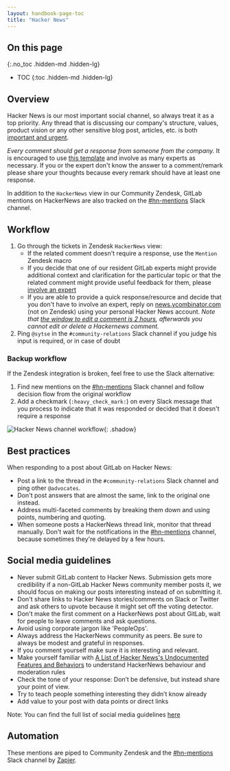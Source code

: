 ```yaml
---
layout: handbook-page-toc
title: "Hacker News"
---
```


## On this page
{:.no_toc .hidden-md .hidden-lg}

- TOC
{:toc .hidden-md .hidden-lg}

## Overview

Hacker News is our most important social channel, so always treat it as a top priority. Any thread that is discussing our company's structure, values, product vision or any other sensitive blog post, articles, etc. is both [important and urgent](/handbook/marketing/community-relations/community-advocacy/guidelines/general#urgent-and-important-mentions).

_Every comment should get a response from someone from the company._ It is encouraged to use [this template](/handbook/marketing/community-relations/community-advocacy/workflows/involving-experts) and involve as many experts as necessary. If you or the expert don't know the answer to a comment/remark please share your thoughts because every remark should have at least one response.

In addition to the `HackerNews` view in our Community Zendesk, GitLab mentions on HackerNews are also tracked on the [#hn-mentions](https://gitlab.slack.com/messages/hn-mentions) Slack channel.

## Workflow

1. Go through the tickets in Zendesk `HackerNews` view:
   - If the related comment doesn't require a response, use the `Mention` Zendesk macro
   - If you decide that one of our resident GitLab experts might provide additional context and clarification for the particular topic or that the related comment might provide useful feedback for them, please [involve an expert](/handbook/marketing/community-relations/community-advocacy/workflows/involving-experts/)
   - If you are able to provide a quick response/resource and decide that you don't have to involve an expert, reply on [news.ycombinator.com](https://news.ycombinator.com/) (not on Zendesk) using your personal Hacker News account. _Note that [the window to edit a comment is 2 hours](https://github.com/minimaxir/hacker-news-undocumented#editdelete-time-limits), afterwards you cannot edit or delete a Hackernews comment._
1. Ping `@sytse` in the `#community-relations` Slack channel if you judge his input is required, or in case of doubt


### Backup workflow 

If the Zendesk integration is broken, feel free to use the Slack alternative:

1. Find new mentions on the [#hn-mentions](https://gitlab.slack.com/messages/hn-mentions) Slack channel and follow decision flow from the original workflow
1. Add a checkmark (`:heavy_check_mark:`) on every Slack message that you process to indicate that it was responded or decided that it doesn't require a response

![Hacker News channel workflow](/images/handbook/marketing/community-relations/hn-mentions.png){: .shadow}

## Best practices

When responding to a post about GitLab on Hacker News:

* Post a link to the thread in the `#community-relations` Slack channel and ping other `@advocates`.
* Don't post answers that are almost the same, link to the original one instead.
* Address multi-faceted comments by breaking them down and using points, numbering and quoting.
* When someone posts a HackerNews thread link, monitor that thread manually. Don't wait for the notifications in the [#hn-mentions](https://gitlab.slack.com/messages/hn-mentions) channel, because sometimes they're delayed by a few hours.

## Social media guidelines

- Never submit GitLab content to Hacker News. Submission gets more credibility if a non-GitLab Hacker News community member posts it, we should focus on making our posts interesting instead of on submitting it.
- Don't share links to Hacker News stories/comments on Slack or Twitter and ask others to upvote because it might set off the voting detector.
- Don't make the first comment on a HackerNews post about GitLab, wait for people to leave comments and ask questions.
- Avoid using corporate jargon like 'PeopleOps'.
- Always address the HackerNews community as peers. Be sure to always be modest and grateful in responses.
- If you comment yourself make sure it is interesting and relevant.
- Make yourself familiar with [A List of Hacker News's Undocumented Features and Behaviors](https://github.com/minimaxir/hacker-news-undocumented) to understand HackerNews behaviour and moderation rules
- Check the tone of your response: Don’t be defensive, but instead share your point of view. 
- Try to teach people something interesting they didn’t know already
- Add value to your post with data points or direct links

Note: You can find the full list of social media guidelines [here](/handbook/marketing/social-media-guidelines/)

## Automation

These mentions are piped to Community Zendesk and the [#hn-mentions](https://gitlab.slack.com/messages/hn-mentions) Slack channel by [Zapier](https://zapier.com).
